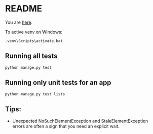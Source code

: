 # README

You are [here](https://www.obeythetestinggoat.com/book/chapter_06_explicit_waits_1.html).


To active venv on Windows:

<code>.venv\Scripts\activate.bat</code>

## Running all tests
<code>python manage.py test</code>

## Running only unit tests for an app
<code>python manage.py test lists</code>

## Tips:
* Unexpected NoSuchElementException and StaleElementException errors are often a sign that you need an explicit wait.



